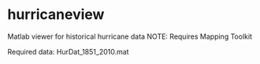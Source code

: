 hurricaneview
=============

Matlab viewer for historical hurricane data
NOTE: Requires Mapping Toolkit

Required data: HurDat_1851_2010.mat
